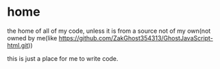 # home
the home of all of my code, unless it is from a source not of my own(not owned by me(like https://github.com/ZakGhost354313/GhostJavaScript-html.git))


this is just a place for me to write code.
